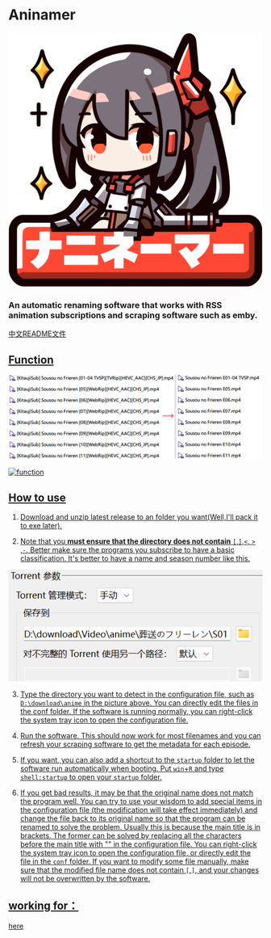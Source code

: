 

# Aninamer

![aniamer](./image/icon.png)

### An automatic renaming software that works with RSS animation subscriptions and scraping software such as emby.

<a href="READMECN.md">中文README文件

## Function

![function](./image/function.png)

![function](./image/function2.png)

## How to use

1. Download and unzip latest release to an folder you want(Well,I'll pack it to exe later).

2. Note that you **must ensure that the directory does not contain** `[`,`]`,`<`, `>` ,`-`. Better make sure the programs you subscribe to have a basic classification. It's better to have a name and season number like this.

![basic classification](./image/basic_classification.png)

3. Type the directory you want to detect in the configuration file, such as `D:\download\anime` in the picture above. You can directly edit the files in the conf folder. If the software is running normally, you can right-click the system tray icon to open the configuration file.

4. Run the software. This should now work for most filenames and you can refresh your scraping software to get the metadata for each episode.

5. If you want, you can also add a shortcut to the `startup` folder to let the software run automatically when booting. Put `win`+`R` and type `shell:startup` to open your `startup` folder.

6. If you get bad results, it may be that the original name does not match the program well. You can try to use your wisdom to add special items in the configuration file (the modification will take effect immediately) and change the file back to its original name so that the program can be renamed to solve the problem. Usually this is because the main title is in brackets. The former can be solved by replacing all the characters before the main title with "" in the configuration file. You can right-click the system tray icon to open the configuration file, or directly edit the file in the `conf` folder.  If you want to modify some file manually, make sure that the modified file name does not contain `[`,`]`, and your changes will not be overwritten by the software.

## working for：

 <a href="Task.md">here
